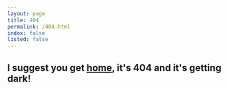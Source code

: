```yaml
---
layout: page
title: 404
permalink: /404.html
index: false
listed: false
---
```

<main id="main">
<div class="row">
<div class="col-md-12">
<h2 class="text-center go-home pt-5">
I suggest you get <a href="{{ site.url }}">home</a>, it's 404 and it's getting dark!
</h2>
</div>
</div>
</main>

<!-- Adding the glitch effect -->
<script> document.getElementsByTagName('body')[0].classList.add('glitch'); </script>